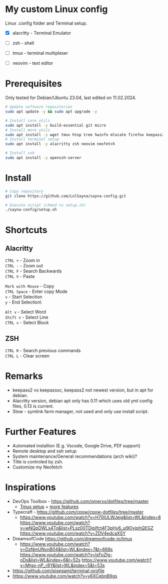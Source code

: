 # My custom Linux config

Linux .config folder and Terminal setup.

- [x] alacritty - Terminal Emulator
- [ ] zsh - shell
- [ ] tmux - terminal multiplexer
- [ ] neovim - text editor


# Prerequisites

Only tested for Debian/Ubuntu 23.04, last edited on 11.02.2024.
```bash
# Update software repositories
sudo apt update -y && sudo apt upgrade -y

# Install core utils
sudo apt install -y build-essential git micro
# Install more utils
sudo apt install -y wget tmux htop tree hwinfo mlocate firefox keepass2 fzf tldr
# Install terminal setup
sudo apt install -y alacritty zsh neovim neofetch  

# Install ssh
sudo apt install -y openssh-server
```


# Install
```bash
# Copy repository
git clone https://github.com/LolSayna/sayna-config.git

# Execute script (chmod +x setup.sh)
./sayna-config/setup.sh
```


# Shortcuts
## Alacritty
`CTRL +` - Zoom in\
`CTRL -` - Zoom out\
`CTRL F` - Search Backwards\
`CTRL V` - Paste

`Mark with Mouse` - Copy\
`CTRL Space` - Enter copy Mode\
`v` - Start Selection\
`y` - End Selection\

`Alt v` - Select Word\
`Shift v` - Select Line\
`CTRL v` - Select Block

## ZSH
`CTRL R` - Search previous commands\
`CTRL L` - Clear screen

# Remarks
* keepass2 vs keepassxc, keepass2 not newest version, but in apt for debian.
* Alacritty version, debian apt only has 0.11 which uses old yml config files, 0.13 is current.
* Stow - symlink farm manager, not used and only use install script.

# Further Features
* Automated installion (E.g. Vscode, Google Drive, PDf support)
* Remote desktop and ssh setup
* System maintenance/General recommendations (arch wiki)?
* Title is controled by zsh.
* Customize my Neofetch

# Inspirations
* DevOps Toolbox - https://github.com/omerxx/dotfiles/tree/master
  * [Tmux setup](https://www.youtube.com/watch?v=GH3kpsbbERo&list=PLmcTCfaoOo_huhLl9_i6IOjiqURVDgEFB&index=21) + [more features](https://www.youtube.com/watch?v=_hnuEdrM-a0)
* Typecraft - https://github.com/cpow/cpow-dotfiles/tree/master
  * https://www.youtube.com/watch?v=H70lULWJeig&list=WL&index=8 https://www.youtube.com/watch?v=wNQpDWLs4To&list=PLsz00TDipIfct4F3pHv6_uI9OyjphQEGZ https://www.youtube.com/watch?v=ZDV4edcaXSY
* DreamsofCode https://github.com/dreamsofcode-io/tmux
  * https://www.youtube.com/watch?v=DzNmUNvnB04&list=WL&index=7&t=668s https://www.youtube.com/watch?v=lsFoZIg-oDs&list=WL&index=6&t=52s https://www.youtube.com/watch?v=Mtgo-nP_r8Y&list=WL&index=5&t=53s
* https://github.com/pixegami/terminal-profile
* https://www.youtube.com/watch?v=y6XCebnB9gs
